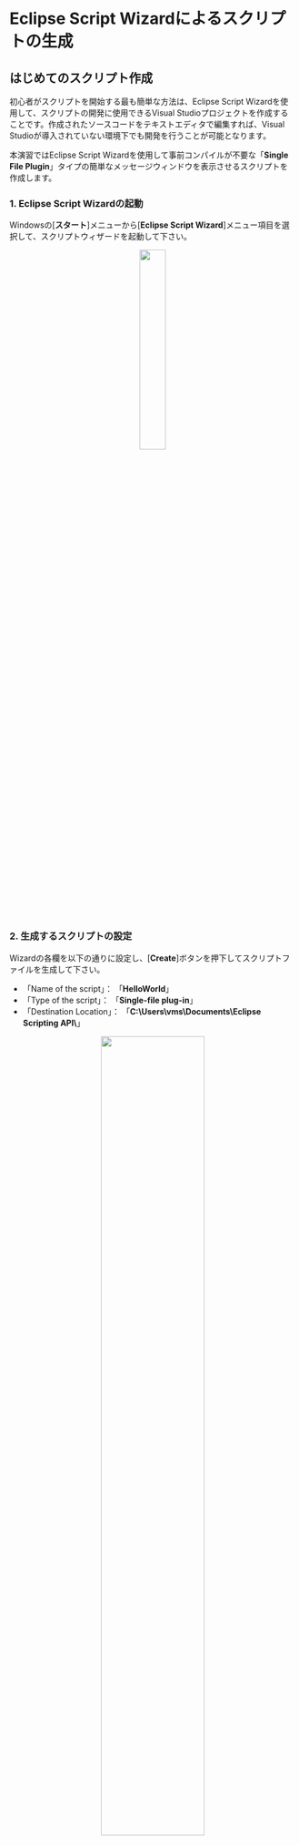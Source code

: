 # Eclipse Script Wizardによるスクリプトの生成

## はじめてのスクリプト作成

初心者がスクリプトを開始する最も簡単な方法は、Eclipse Script Wizardを使用して、スクリプトの開発に使用できるVisual Studioプロジェクトを作成することです。作成されたソースコードをテキストエディタで編集すれば、Visual Studioが導入されていない環境下でも開発を行うことが可能となります。  

本演習ではEclipse Script Wizardを使用して事前コンパイルが不要な「**Single File Plugin**」タイプの簡単なメッセージウィンドウを表示させるスクリプトを作成します。

### 1. Eclipse Script Wizardの起動  

Windowsの[**スタート**]メニューから[**Eclipse Script Wizard**]メニュー項目を選択して、スクリプトウィザードを起動して下さい。  
<div align="center">
<img src="../../img/1_1_01.jpg" width="30%">
</div>

### 2. 生成するスクリプトの設定  

Wizardの各欄を以下の通りに設定し、[**Create**]ボタンを押下してスクリプトファイルを生成して下さい。

- 「Name of the script」： 「**HelloWorld**」
- 「Type of the script」： 「**Single-file plug-in**」
- 「Destination Location」： 「**C:\Users\vms\Documents\Eclipse Scripting API\\**」

<div align="center">
<img src="../../img/1_1_02.jpg" width="60%">
</div>

スクリプトファイルは以下の階層化されたフォルダ内に作成されます。  

<div align="center">
<img src="../../img/1_1_03.jpg" width="40%">
</div>

| ファイル名 | 種類 |
| :---- | :---- |
| HelloWorld.cs | C#で記述されたスクリプトファイル |
| HelloWorld.csproj | C#のプロジェクトファイル。プログラム単位でソースコードをまとめる。 |
| HelloWorld.sln | C#のソリューションファイル。複数のプロジェクト（プログラム）をまとめる。 |

「**Plugins**」フォルダには、スクリプト実行に使用されるC＃ソースコードが含まれています。このファイルは、任意のテキストエディターで開いて変更できます。  
「**Projects**」フォルダには、プロジェクトファイルを格納するプロジェクト名を持つ別のフォルダーが含まれています。

<u> **Single File Plugin** タイプではスクリプトファイルが「**Projects**」フォルダではなく、「**Plugins**」フォルダに作成されるので注意してください。</u>

### 3. Visual Studioの起動  

Wizardでスクリプトを作成した場合、下記の様にVisual Studioの起動確認画面が表示されるので、[**Yes**]を選択します。

<div align="center">
<img src="../../img/1_1_04.jpg" width="70%">
</div>

Visual Studioが起動したら、[**表示**]メニューから[**ソリューションエクスプローラー**]メニュー項目を選択して表示させます。

<div align="center">
<img src="../../img/1_1_05.jpg" width="50%">
</div>

[**参照**]セクションを展開し、このプロジェクトに追加された以下のEclipse Scripting API用アセンブリを確認します。

- VMS.TPS.Common.Model.API
- VMS.TPS.Common.Model.Types

これらのファイルは、スクリプト作成ウィザードによって自動的に参照へ追加され、プロジェクトをビルドしたり、Visual StudioのIntelliSense機能を使用するために必要です。Script wizardを使用せずにスクリプトを作成した場合は、手動で参照付けする必要があります。

<div align="center">
<img src="../../img/1_1_11.jpg" width="50%">
</div>

ソリューションエクスプローラー内の「**HelloWorld.cs**」をダブルクリックしてエディタ画面に表示させます。

<div align="center">
<img src="../../img/1_1_06.jpg" width="50%">
</div>

ソースコードでもアセンブリファイルが自動的に参照付けされていることを確認します。  

<div align="center">
<img src="../../img/1_1_07.jpg" width="100%">
</div>

### 4. コードを書こう!

**Single File Plugin** タイプのスクリプトでは **Execute** メソッドが実行されます。
このときにパラメータとして渡される**context** はインスタンス化されたクラスオブジェクト **ScriptContext** であり、実行中のEclipseインスタンスのコンテキストです。
コンテキストはプログラム（Eclipse）の状況（状態）、つまりスクリプト実行時の状態を指し、このコンテキストからEclipseのプランや輪郭、線量情報などへアクセスすることができます。  

```csharp
 public void Execute(ScriptContext context /*, System.Windows.Window window, ScriptEnvironment environment*/)
        {
            // TODO : Add here the code that is called when the script is launched from Eclipse.
        }
```

**MessageBox** クラスの **Show** メソッドを使用してメッセージウィンドウ(ダイアログボックスとも呼ばれます)を表示させます。**Show** メソッドは引数に渡されたテキスト「"Hello world in ESAPI."」を表示します。  

記述するコードは以下の通りです。  

```csharp
 MessageBox.Show("Hello world in ESAPI.");
```

コーディングが終了したら、保存します。保存する際にソリューションファイルを保存するウィンドウが開きますので、そのまま規定フォルダに保存します。

### 5. 作成したスクリプトの実行

**Eclipse** を起動し、[**External Beam Planning**]ワークスペースに切り替え、適当なプランを開きます。

[**Tools**]メニューから[**Scripts**]メニュー項目を選択します。

<div align="center">
<img src="../../img/1_1_08.jpg" width="60%">
</div>

スクリプトファイルの参照場所は次の2通りを選択可能です。

- 「**System Scripts**」: システム共通のデフォルトフォルダ
- 「**Folder**」: ログインユーザー指定の任意フォルダ

演習で作成したスクリプトファイルを実行するために、[**Location**]パネル内のラジオボタン[**Folder**]を選択し、続いて[Change Folder]を選択して下記フォルダを開きます。

- C:\Users\vms\Documents\Eclipse Scripting API\Plugins\

<div align="center">
<img src="../../img/1_1_09.jpg" width="70%">
</div>

上欄に表示された「**HelloWorld.cs**」を選択し、[**Run**]ボタンを押下することでスクリプトを実行できます。
下図のようにメッセージウィンドウが表示されれば、はじめてのスクリプトは成功です。

<div align="center">
<img src="../../img/1_1_10.jpg" width="30%">
</div>

---

# **ようこそ、ESAPIの世界へ!!!**  # {: align="center"}

---
